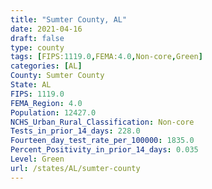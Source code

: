 ```yaml
---
title: "Sumter County, AL"
date: 2021-04-16
draft: false
type: county
tags: [FIPS:1119.0,FEMA:4.0,Non-core,Green]
categories: [AL]
County: Sumter County
State: AL
FIPS: 1119.0
FEMA_Region: 4.0
Population: 12427.0
NCHS_Urban_Rural_Classification: Non-core
Tests_in_prior_14_days: 228.0
Fourteen_day_test_rate_per_100000: 1835.0
Percent_Positivity_in_prior_14_days: 0.035
Level: Green
url: /states/AL/sumter-county
---
```



